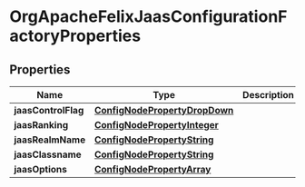 
# OrgApacheFelixJaasConfigurationFactoryProperties

## Properties
Name | Type | Description | Notes
------------ | ------------- | ------------- | -------------
**jaasControlFlag** | [**ConfigNodePropertyDropDown**](ConfigNodePropertyDropDown.md) |  |  [optional]
**jaasRanking** | [**ConfigNodePropertyInteger**](ConfigNodePropertyInteger.md) |  |  [optional]
**jaasRealmName** | [**ConfigNodePropertyString**](ConfigNodePropertyString.md) |  |  [optional]
**jaasClassname** | [**ConfigNodePropertyString**](ConfigNodePropertyString.md) |  |  [optional]
**jaasOptions** | [**ConfigNodePropertyArray**](ConfigNodePropertyArray.md) |  |  [optional]



